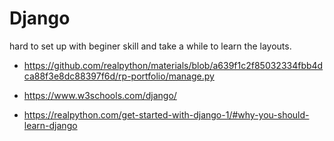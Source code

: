 # Django

hard to set up with beginer skill and take a while to learn the layouts.

*  https://github.com/realpython/materials/blob/a639f1c2f85032334fbb4dca88f3e8dc88397f6d/rp-portfolio/manage.py

 * https://www.w3schools.com/django/

 * https://realpython.com/get-started-with-django-1/#why-you-should-learn-django